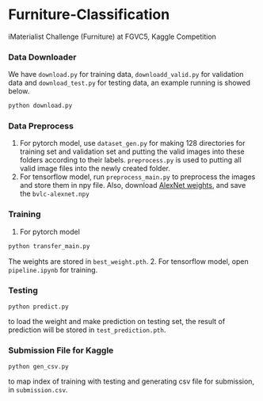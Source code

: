 # Furniture-Classification
iMaterialist Challenge (Furniture) at FGVC5, Kaggle Competition

### Data Downloader
We have `download.py` for training data, `downloadd_valid.py` for validation data and `download_test.py` for testing data, an example running is showed below.
```bash
python download.py
```

### Data Preprocess
1. For pytorch model, use `dataset_gen.py` for making 128 directories for training set and validation set and putting the valid images into these folders according to their labels. `preprocess.py` is used to putting all valid image files into the newly created folder.
2. For tensorflow model, run `preprocess_main.py` to preprocess the images and store them in npy file. Also, download [AlexNet weights](https://d17h27t6h515a5.cloudfront.net/topher/2016/October/580d880c_bvlc-alexnet/bvlc-alexnet.npy), and save the `bvlc-alexnet.npy`

### Training
1. For pytorch model
```bash
python transfer_main.py
```
The weights are stored in `best_weight.pth`.
2. For tensorflow model, open `pipeline.ipynb` for training.

### Testing
```
python predict.py
```
to load the weight and make prediction on testing set, the result of prediction will be stored in `test_prediction.pth`.

### Submission File for Kaggle
```
python gen_csv.py
```
to map index of training with testing and generating csv file for submission, in `submission.csv`.
